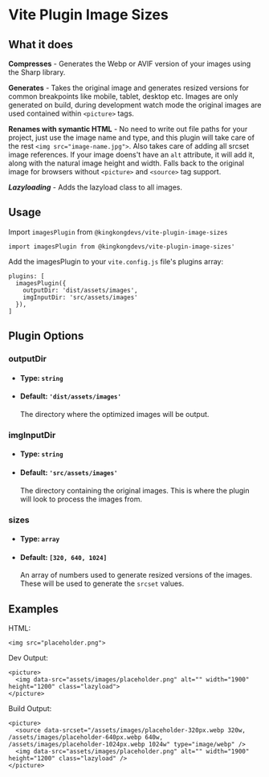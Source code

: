 # Vite Plugin Image Sizes

## What it does
**Compresses** - Generates the Webp or AVIF version of your images using the Sharp library.

**Generates** - Takes the original image and generates resized versions for common breakpoints like mobile, tablet, desktop etc. Images are only generated on build, during development watch mode the original images are used contained within ```<picture>``` tags.

**Renames with symantic HTML** - No need to write out file paths for your project, just use the image name and type, and this plugin will take care of the rest ```<img src="image-name.jpg">```. Also takes care of adding all srcset image references. If your image doens't have an ```alt``` attribute, it will add it, along with the natural image height and width. Falls back to the original image for browsers without ```<picture>``` and ```<source>``` tag support.

***Lazyloading*** - Adds the lazyload class to all images.

## Usage
Import `imagesPlugin` from `@kingkongdevs/vite-plugin-image-sizes`

```
import imagesPlugin from @kingkongdevs/vite-plugin-image-sizes'
```


Add the imagesPlugin to your `vite.config.js` file's plugins array:
```
plugins: [
  imagesPlugin({
    outputDir: 'dist/assets/images',
    imgInputDir: 'src/assets/images'
  }),
]
```

## Plugin Options
### outputDir
- #### Type: `string`
- #### Default: `'dist/assets/images'`
  The directory where the optimized images will be output.

### imgInputDir
- #### Type: `string`
- #### Default: `'src/assets/images'`
  The directory containing the original images. This is where the plugin will look to process the images from.

### sizes
- #### Type: `array`
- #### Default: `[320, 640, 1024]`
  An array of numbers used to generate resized versions of the images. These will be used to generate the `srcset` values.



## Examples

HTML:
```
<img src="placeholder.png">
```

Dev Output:
```
<picture>
  <img data-src="assets/images/placeholder.png" alt="" width="1900" height="1200" class="lazyload">
</picture>
```

Build Output: 
```
<picture>
  <source data-srcset="/assets/images/placeholder-320px.webp 320w, /assets/images/placeholder-640px.webp 640w, /assets/images/placeholder-1024px.webp 1024w" type="image/webp" />
  <img data-src="assets/images/placeholder.png" alt="" width="1900" height="1200" class="lazyload" />
</picture>
```